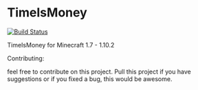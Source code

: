 # TimeIsMoney


[![Build Status](https://travis-ci.org/mastercake10/TimeIsMoney.svg?branch=master)](https://travis-ci.org/mastercake10/TimeIsMoney)

TimeIsMoney for Minecraft 1.7 - 1.10.2

Contributing:

feel free to contribute on this project.
Pull this project if you have suggestions or if you fixed a bug, this would be awesome.

